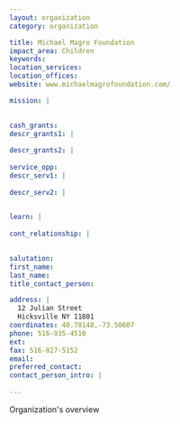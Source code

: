 ```yaml
---
layout: organization
category: organization

title: Michael Magro Foundation
impact_area: Children
keywords: 
location_services: 
location_offices: 
website: www.michaelmagrofoundation.com/

mission: |
  

cash_grants: 
descr_grants1: |
  
descr_grants2: |
  
service_opp: 
descr_serv1: |
  
descr_serv2: |
  

learn: |
  
cont_relationship: |
  

salutation: 
first_name: 
last_name: 
title_contact_person: 

address: |
  12 Julian Street  
  Hicksville NY 11801
coordinates: 40.78148,-73.50607
phone: 516-935-4510
ext: 
fax: 516-827-5152
email: 
preferred_contact: 
contact_person_intro: |
  
---
```

Organization's overview
